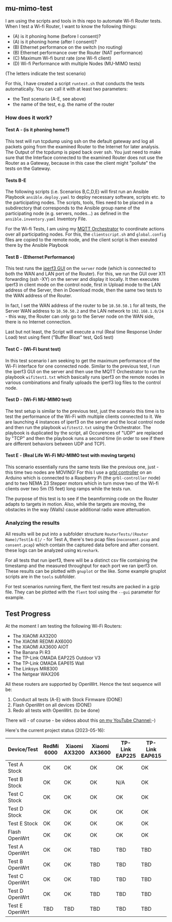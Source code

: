 ## mu-mimo-test

I am using the scripts and tools in this repo to automate Wi-fi Router tests. When I test a Wi-fi Router, I want to know the following things:

- (A) is it phoning home (before I consent)?
- (A) is it phoning home (after I consent)?
- (B) Ethernet performance on the switch (no routing)
- (B) Ethernet performance over the Router (NAT performance)
- (C) Maximum Wi-fi burst rate (one Wi-fi client)
- (D) Wi-fi Performance with multiple Nodes (MU-MIMO tests)

(The letters indicate the test scenario)

For this, I have created a script `runtest.sh` that conducts the tests automatically. You can call it with at least two parameters: 

- the Test scenario (A-E, see above)
- the name of the test, e.g. the name of the router

### How does it work?

#### Test A - (is it phoning home?)

This test will run tcpdump using ssh on the default gateway and log all packets going from the examined Router to the Internet for later analysis. The Output of the tcpdump is piped back over ssh. You just need to make sure that the Interface connected to the examined Router does not use the Router as a Gateway, because in this case the client might "pollute" the tests on the Gateway.

#### Tests B-E

The following scripts (i.e. Scenarios B,C,D,E) will first run an Ansible Playbook `ansible.deploy.yaml` to deploy necessary software, scripts etc. to the participating nodes. The scripts, tools, files need to be placed in a subdirectory that corresponds to the Ansible group name of the participating node (e.g. servers, nodes...) as defined in the `ansible.inventory.yaml` Inventory File.

For the Wi-fi Tests, I am using my [MQTT Orchestrator](https://github.com/onemarcfifty/MQTT-Orchestrate) to coordinate actions over all participating nodes. For this, the `clientscript.sh` and `global.config` files are copied to the remote node, and the client script is then exeuted there by the Ansible Playbook

#### Test B - (Ethernet Performance)

This test runs the [iperf3 GUI](https://github.com/onemarcfifty/iperf3-GUI) on the `server` node (which is connected to both the WAN and LAN port of the Router). For this, we run the GUI over X11 forwarding (ssh -XY) on the server and display it locally. It then executes iperf3 in client mode on the control node, first in Upload mode to the LAN address of the Server, then in Download mode, then the same two tests to the WAN address of the Router.

In fact, I set the WAN address of the router to be `10.50.50.1` for all tests, the Server WAN address to `10.50.50.2` and the LAN network to `192.168.1.0/24` - this way, the Router can only go to the Server node on the WAN side, there is no Internet connection.

Last but not least, the Script will execute a rrul (Real time Response Under Load) test using flent ("Buffer Bloat" test, QoS test)

#### Test C - (Wi-Fi burst test)

In this test scenario I am seeking to get the maximum performance of the Wi-Fi interface for one connected node. Similar to the previous test, I run the iperf3 GUI on the server and then use the MQTT Orchestrator to run the playbook `wifitest1.txt` which basically runs iperf3 on the remote nodes in various combinations and finally uploads the iperf3 log files to the control node.

#### Test D - (Wi-Fi MU-MIMO test)

The test setup is similar to the previous test, just the scenario this time is to test the performance of the Wi-Fi with multiple clients connected to it. We are launching 4 instances of iperf3 on the server and the local control node and then run the playbook `wifitest2.txt` using the Orchestrator. The playbook is duplicated by the script, all Occurences of "UDP" are replaced by "TCP" and then the playbook runs a second time (in order to see if there are different behaviors between UDP and TCP).

#### Test E - (Real Life Wi-Fi MU-MIMO test with moving targets)

This scenario essentially runs the same tests like the previous one, just - this time two nodes are MOVING! For this I use a [grbl controller](https://github.com/grbl/grbl) on an Arduino which is connected to a Raspberry Pi (the `grbl-controller` node) and to two NEMA 23 Stepper motors which in turn move two of the Wi-fi clients over two 5m (15 feet) long ramps while the tests run.

The purpose of this test is to see if the beamforming code on the Router adapts to targets in motion. Also, while the targets are moving, the obstacles in the way (Walls) cause additional radio wave attenuation.

### Analyzing the results

All results will be put into a subfolder structure `RouterTests/(Router Name)/Test[A-E]/` - for Test A, there's two pcap files (`noconsent.pcap` and `consent.pcap`) which contain the captured data before and after consent. these logs can be analyzed using `Wireshark`. 

For all tests that run iperf3, there will be a distinct csv file containing the timestamp and the measured throughput for each port we ran iperf3 on. These results can be plotted with `gnuplot` or the like. Some example gnuplot scripts are in the `tools` subfolder.

For test scenarios running flent, the flent test results are packed in a gzip file. They can be plotted with the `flent` tool using the `--gui` parameter for example.

## Test Progress

At the moment I am testing the following Wi-Fi Routers:

- The XIAOMI AX3200
- The XIAOMI REDMI AX6000
- The XIAOMI AX3600 AIOT
- The Banana Pi R3
- The TP-Link OMADA EAP225 Outdoor V3
- The TP-Link OMADA EAP615 Wall
- The Linksys MR8300
- The Netgear WAX206

All these routers are supported by OpenWrt. Hence the test sequence will be:

1. Conduct all tests (A-E) with Stock Firmware (DONE)
2. Flash OpenWrt on all devices (DONE)
3. Redo all tests with OpenWrt. (to be done)

There will - of course - be videos about this [on my YouTube Channel](https://www.youtube.com/c/onemarcfifty);-)

Here's the current project status (2023-05-16):

| Device/Test    | RedMi 6000 | Xiaomi AX3200 | Xiaomi AX3600 | TP-Link EAP225 | TP-Link EAP615 | Linksys MR8300 | Banana Pi R3 | WAX206 |
|----------------|------------|---------------|---------------|----------------|----------------|----------------|--------------|--------|
| Test A Stock   | OK         | OK            | OK            | OK             | OK             | OK             | N/A          | OK     |
| Test B Stock   | OK         | OK            | OK            | N/A            | OK             | OK             | N/A          | OK     |
| Test C Stock   | OK         | OK            | OK            | OK             | OK             | OK             | N/A          | OK     |
| Test D Stock   | OK         | OK            | OK            | OK             | OK             | OK             | N/A          | OK     |
| Test E Stock   | OK         | OK            | OK            | OK             | OK             | OK             | N/A          | OK     |
| Flash OpenWrt  | OK         | OK            | OK            | OK             | OK             | OK             | OK           | OK     |
| Test A OpenWrt | OK         | OK            | TBD           | TBD            | TBD            | TBD            | TBD          | OK    |
| Test B OpenWrt | OK         | OK            | TBD           | TBD            | TBD            | TBD            | TBD          | OK    |
| Test C OpenWrt | OK         | OK            | TBD           | TBD            | TBD            | TBD            | TBD          | OK    |
| Test D OpenWrt | OK         | OK            | TBD           | TBD            | TBD            | TBD            | TBD          | OK    |
| Test E OpenWrt | TBD        | TBD           | TBD           | TBD            | TBD            | TBD            | TBD          | TBD    |